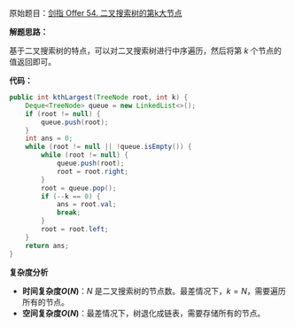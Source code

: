 原始题目：[剑指 Offer 54. 二叉搜索树的第k大节点](https://leetcode-cn.com/problems/er-cha-sou-suo-shu-de-di-kda-jie-dian-lcof/)

**解题思路：**

基于二叉搜索树的特点，可以对二叉搜索树进行中序遍历，然后将第 $k$ 个节点的值返回即可。

**代码：**

```java
public int kthLargest(TreeNode root, int k) {
    Deque<TreeNode> queue = new LinkedList<>();
    if (root != null) {
        queue.push(root);
    }
    int ans = 0;
    while (root != null || !queue.isEmpty()) {
        while (root != null) {
            queue.push(root);
            root = root.right;
        }
        root = queue.pop();
        if (--k == 0) {
            ans = root.val;
            break;
        }
        root = root.left;
    }
    return ans;
}
```

**复杂度分析**

- **时间复杂度$O(N)$**：$N$ 是二叉搜索树的节点数。最差情况下，$k = N$，需要遍历所有的节点。
- **空间复杂度$O(N)$**：最差情况下，树退化成链表，需要存储所有的节点。

